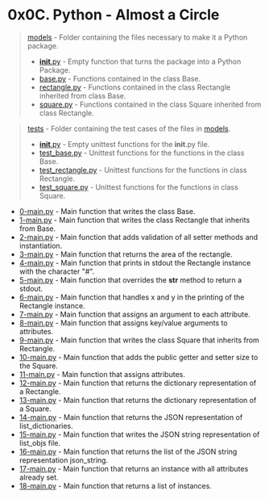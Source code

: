# 0x0C. Python - Almost a Circle

> [models](./models/) - Folder containing the files necessary to make it a Python package.
> * [__init__.py](./models/__init__.py) - Empty function that turns the package into a Python Package.
> * [base.py](./models/base.py) - Functions contained in the class Base.
> * [rectangle.py](./models/rectangle.py) - Functions contained in the class Rectangle inherited from class Base.
> * [square.py](./models/square.py) - Functions contained in the class Square inherited from class Rectangle.

> [tests](./tests/) - Folder containing the test cases of the files in [models](./models/).
> * [__init__.py](./tests/test_models/__init__.py) - Empty unittest functions for the __init__.py file.
> * [test_base.py](./tests/test_models/test_base.py) - Unittest functions for the functions in the class Base.
> * [test_rectangle.py](./tests/test_models/test_rectangle.py) - Unittest functions for the functions in class Rectangle.
> * [test_square.py](./tests/test_models/test_square.py) - Unittest functions for the functions in class Square.

* [0-main.py](./0-main.py) - Main function that writes the class Base.
* [1-main.py](./1-main.py) - Main function that writes the class Rectangle that inherits from Base.
* [2-main.py](./2-main.py) - Main function that adds validation of all setter methods and instantiation.
* [3-main.py](./3-main.py) - Main function that returns the area of the rectangle.
* [4-main.py](./4-main.py) - Main function that prints in stdout the Rectangle instance with the character "#".
* [5-main.py](./5-main.py) - Main function that overrides the __str__ method to return a stdout.
* [6-main.py](./6-main.py) - Main function that handles x and y in the printing of the Rectangle instance.
* [7-main.py](./7-main.py) - Main function that assigns an argument to each attribute.
* [8-main.py](./8-main.py) - Main function that assigns key/value arguments to attributes.
* [9-main.py](./9-main.py) - Main function that writes the class Square that inherits from Rectangle.
* [10-main.py](./10-main.py) - Main function that adds the public getter and setter size to the Square.
* [11-main.py](./11-main.py) - Main function that assigns attributes.
* [12-main.py](./12-main.py) - Main function that returns the dictionary representation of a Rectangle.
* [13-main.py](./13-main.py) - Main function that returns the dictionary representation of a Square.
* [14-main.py](./14-main.py) - Main function that returns the JSON representation of list_dictionaries.
* [15-main.py](./15-main.py) - Main function that writes the JSON string representation of list_objs file.
* [16-main.py](./16-main.py) - Main function that returns the list of the JSON string representation json_string.
* [17-main.py](./17-main.py) - Main function that returns an instance with all attributes already set.
* [18-main.py](./18-main.py) - Main function that returns a list of instances.